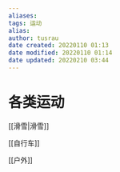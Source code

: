 ```yaml
---
aliases: 
tags: 运动
alias: 
author: tusrau
date created: 20220110 01:13
date modified: 20220110 01:14
date updated: 20220210 03:44
---
```


# 各类运动

[[滑雪|滑雪]]

[[自行车]]

[[户外]]
